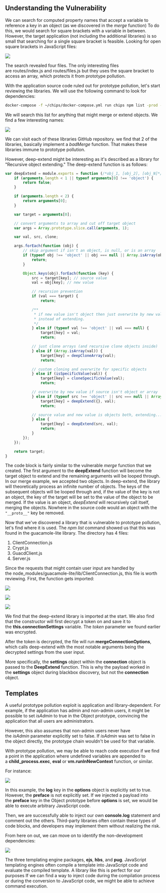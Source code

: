 ## Understanding the Vulnerability

We can search for computed property names that accept a variable to reference a key in an object (as we discovered in the _merge_ function)
To do this, we would search for square brackets with a variable in between.
However, the target application (not including the additional libraries) is so small that searching for a single square bracket is feasible.
Looking for open square brackets in JavaScript files:

![](../../03.%20Images/t10-ss33.png)

The search revealed four files.
The only interesting files are routes/index.js and routes/files.js but they uses the square bracket to access an array, which protects it from prototype pollution.

With the application source code ruled out for prototype pollution, let's start reviewing the libraries.
We will use the following command to look for dependencies:

```bash
docker-compose -f ~/chips/docker-compose.yml run chips npm list -prod -depth 1
```

We will search this list for anything that might merge or extend objects.
We find a few interesting names:

![](../../03.%20Images/t10-ss34.png)

We can visit each of these libraries GitHub repository.
we find that 2 of the libraries, basically implement a _badMerge_ function. That makes these libraries immune to prototype pollution.

However, deep-extend might be interesting as it's described as a library for "Recursive object extending."
The deep-extend function is as follows:
```JavaScript
var deepExtend = module.exports = function (/*obj_1, [obj_2], [obj_N]*/) {
	if (arguments.length < 1 || typeof arguments[0] !== 'object') {
		return false;
	}

	if (arguments.length < 2) {
		return arguments[0];
	}

	var target = arguments[0];

	// convert arguments to array and cut off target object
	var args = Array.prototype.slice.call(arguments, 1);

	var val, src, clone;

	args.forEach(function (obj) {
		// skip argument if isn't an object, is null, or is an array
		if (typeof obj !== 'object' || obj === null || Array.isArray(obj)) {
			return;
		}

		Object.keys(obj).forEach(function (key) {
			src = target[key]; // source value
			val = obj[key]; // new value

			// recursion prevention
			if (val === target) {
				return;

			/**
			 * if new value isn't object then just overwrite by new value
			 * instead of extending.
			 */
			} else if (typeof val !== 'object' || val === null) {
				target[key] = val;
				return;

			// just clone arrays (and recursive clone objects inside)
			} else if (Array.isArray(val)) {
				target[key] = deepCloneArray(val);
				return;

			// custom cloning and overwrite for specific objects
			} else if (isSpecificValue(val)) {
				target[key] = cloneSpecificValue(val);
				return;

			// overwrite by new value if source isn't object or array
			} else if (typeof src !== 'object' || src === null || Array.isArray(src)) {
				target[key] = deepExtend({}, val);
				return;

			// source value and new value is objects both, extending...
			} else {
				target[key] = deepExtend(src, val);
				return;
			}
		});
	});

	return target;
}
```

The code block is fairly similar to the vulnerable _merge_ function that we created.
The first argument to the **deepExtend** function will become the target object to extend and the remaining arguments will be looped through.
In our merge example, we accepted two objects.
In deep-extend, the library will theoretically process an infinite number of objects.
The keys of the subsequent objects will be looped through and, if the value of the key is not an object, the key of the target will be set to the value of the object to be merged.
If the value is an object, _deepExtend_ will recursively call itself, merging the objects.
Nowhere in the source code would an object with the `"__proto__"` key be removed.

Now that we've discovered a library that is vulnerable to prototype pollution, let's find where it is used. The _npm list_ command showed us that this was found in the guacamole-lite library.
The directory has 4 files:
1. ClientConnection.js
2. Crypt.js
3. GuacdClient.js
4. Server.js

Since the requests that might contain user input are handled by the node_modules/guacamole-lite/lib/ClientConnection.js, this file is worth reviewing.
First, the function gets imported:

![](../../03.%20Images/t10-ss35.png)

![](../../03.%20Images/t10-ss36.png)

![](../../03.%20Images/t10-ss37.png)

We find that the deep-extend library is imported at the start.
We also find that the constructor will first decrypt a token on and save it to the **this.connectionSettings** variable.
The _token_ parameter we found earlier was encrypted.

After the token is decrypted, the file will run **mergeConnectionOptions**, which calls deep-extend with the most notable arguments being the decrypted settings from the user input.

More specifically, the **settings** object within the **connection** object is passed to the **DeepExtend** function. This is why the payload worked in the **settings** object during blackbox discovery, but not the **connection** object.

## Templates

A useful prototype pollution exploit is application and library-dependent.
For example, if the application has admin and non-admin users, it might be possible to set _isAdmin_ to true in the Object prototype, convincing the application that all users are administrators.

However, this also assumes that non-admin users never have the _isAdmin_ parameter explicitly set to false. If _isAdmin_ was set to false in the object directly, the prototype chain wouldn't be used for that variable.

With prototype pollution, we may be able to reach code execution if we find a point in the application where undefined variables are appended to a **child_process.exec**, **eval** or **vm.runInNewContext** function, or similar.

For instance:

![](../../03.%20Images/t10-ss38.png)

In this example, the **log** key in the **options** object is explicitly set to true.
However, the **preface** is not explicitly set. If we injected a payload into the **preface** key in the Object prototype before **options** is set, we would be able to execute arbitrary JavaScript code.

Then, we are successfully able to inject our own **console.log** statement and comment out the others.
Third-party libraries often contain these types of code blocks, and developers may implement them without realizing the risk.

From here on out, we can move on to identify the non-development dependencies:

![](../../03.%20Images/t10-ss39.png)

The three templating engine packages, **ejs**, **hbs**, and **pug**.
JavaScript templating engines often compile a template into JavaScript code and evaluate the compiled template.
A library like this is perfect for our purposes
If we can find a way to inject code during the compilation process or during the conversion to JavaScript code, we might be able to achieve command execution.